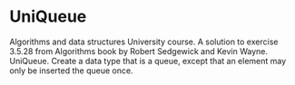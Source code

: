 # UniQueue
Algorithms and data structures University course.
A solution to exercise 3.5.28 from Algorithms book by Robert Sedgewick and Kevin Wayne.
UniQueue. Create a data type that is a queue, except that an element may only 
be inserted the queue once.

